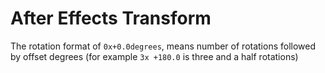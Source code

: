 # After Effects Transform

The rotation format of `0x+0.0degrees`, means number of rotations followed by offset degrees (for example `3x +180.0` is three and a half rotations)
